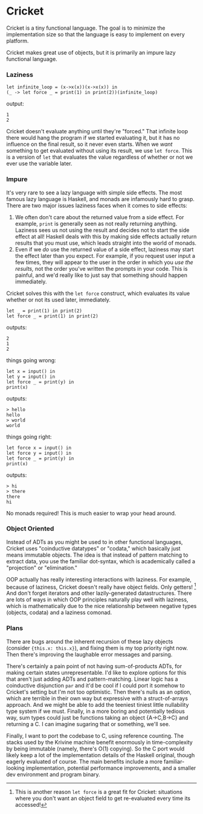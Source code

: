 # Cricket

Cricket is a tiny functional language.
The goal is to minimize the implementation size so that the language is easy to implement on every platform.

Cricket makes great use of objects, but it is primarily an impure lazy functional language.

### Laziness

```
let infinite_loop = (x->x(x))(x->x(x)) in
(_ -> let force _ = print(1) in print(2))(infinite_loop)
```
output:
```
1
2
```
Cricket doesn't evaluate anything until they're "forced."
That infinite loop there would hang the program if we started evaluating it,
but it has no influence on the final result, so it never even starts.
When we *want* something to get evaluated without using its result, we use `let force`.
This is a version of `let` that evaluates the value 
regardless of whether or not we ever use the variable later.

### Impure

It's very rare to see a lazy language with simple side effects.
The most famous lazy language is Haskell, and monads are infamously hard to grasp.
There are two major issues laziness faces when it comes to side effects:

1. We often don't care about the returned value from a side effect.
   For example, `print` is generally seen as not really returning anything.
   Laziness sees us not using the result and decides not to start the side effect at all!
   Haskell deals with this by making side effects actually return results that you must use,
   which leads straight into the world of monads.
2. Even if we *do* use the returned value of a side effect,
   laziness may start the effect later than you expect.
   For example, if you request user input a few times,
   they will appear to the user in the order in which you *use the results,*
   not the order you've written the prompts in your code.
   This is painful, and we'd really like to just say that something should happen immediately.

Cricket solves this with the `let force` construct, which evaluates its value whether or not its used later, immediately.
```
let _ = print(1) in print(2)
let force _ = print(1) in print(2)
```
outputs:
```
2
1
2
```
things going wrong:
```
let x = input() in
let y = input() in
let force _ = print(y) in
print(x)
```
outputs:
```
> hello
hello
> world
world
```
things going right:
```
let force x = input() in
let force y = input() in
let force _ = print(y) in
print(x)
```
outputs:
```
> hi
> there
there
hi
```

No monads required! This is much easier to wrap your head around.

### Object Oriented

Instead of ADTs as you might be used to in other functional languages,
Cricket uses "coinductive datatypes" or "codata," which basically just means immutable objects.
The idea is that instead of pattern matching to extract data,
you use the familiar dot-syntax, which is academically called a "projection" or "elimination."

OOP actually has really interesting interactions with laziness.
For example, because of laziness, Cricket doesn't really have object fields. Only getters! [^1]
And don't forget iterators and other lazily-generated datastructures.
There are lots of ways in which OOP principles naturally play well with laziness,
which is mathematically due to the nice relationship between negative types (objects, codata) and a laziness comonad.

[^1]: This is another reason `let force` is a great fit for Cricket: situations where you don't want an object field to get re-evaluated every time its accessed!

### Plans

There are bugs around the inherent recursion of these lazy objects (consider `{this.x: this.x}`), and fixing them is my top priority right now.
Then there's improving the laughable error messages and parsing.

There's certainly a pain point of not having sum-of-products ADTs, for making certain states unrepresentable.
I'd like to explore options for this that aren't just adding ADTs and pattern-matching.
Linear logic has a coinductive disjunction `par` and it'd be cool if I could port it somehow to Cricket's setting but I'm not too optimistic.
Then there's nulls as an option, which are terrible in their own way but expressive with a struct-of-arrays approach.
And we might be able to add the teeniest tiniest little nullability type system if we must.
Finally, in a more boring and potentially tedious way, sum types could just be functions taking an object {A->C,B->C} and returning a C.
I can imagine sugaring that or something, we'll see.

Finally, I want to port the codebase to C, using reference counting. 
The stacks used by the Krivine machine benefit enormously in time-complexity by being immutable (namely, there's O(1) copying).
So the C port would likely keep a lot of the implementation details of the Haskell original, though eagerly evaluated of course.
The main benefits include a more familiar-looking implementation, potential performance improvements, and a smaller dev environment and program binary.
